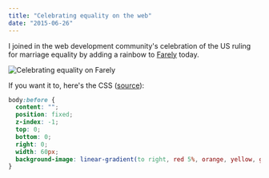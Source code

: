 ```yaml
---
title: "Celebrating equality on the web"
date: "2015-06-26"
---
```


I joined in the web development community's celebration of the US ruling for marriage equality by adding a rainbow to [Farely](https://ianmcnally.github.io/farely-2) today.

![ Celebrating equality on Farely ](http://static1.squarespace.com/static/554569a4e4b0b68214c1f5d9/55457b34e4b0fca745eb358d/558dce61e4b0eb531c03652d/1435356773479/farely-rainbow.jpg)

If you want it to, here's the CSS ([source](http://dev.w3.org/csswg/css-images-4/)):

```css
body:before {
  content: "";
  position: fixed;
  z-index: -1;
  top: 0;
  bottom: 0;
  right: 0;
  width: 60px;
  background-image: linear-gradient(to right, red 5%, orange, yellow, green, blue, purple 95%)
}
```
